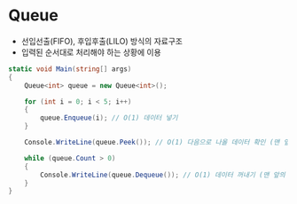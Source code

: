 # Queue
- 선입선출(FIFO), 후입후출(LILO) 방식의 자료구조
- 입력된 순서대로 처리해야 하는 상황에 이용

```cs
static void Main(string[] args)
{
    Queue<int> queue = new Queue<int>();

    for (int i = 0; i < 5; i++)
    {
        queue.Enqueue(i); // O(1) 데이터 넣기
    }

    Console.WriteLine(queue.Peek()); // O(1) 다음으로 나올 데이터 확인 (맨 앞의 요소를 제거하지 않고 반환)

    while (queue.Count > 0)
    {
        Console.WriteLine(queue.Dequeue()); // O(1) 데이터 꺼내기 (맨 앞의 요소를 제거하고 반환)
    }
}

```

